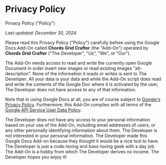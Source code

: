# Privacy Policy
Privacy Policy ("Policy")

_Last updated: December 30, 2024_

Please read this Privacy Policy ("Policy") carefully before using the Google Docs Add-On called **Chords Grid Crafter** (the "Add-On") operated by **Chords Grid Crafter** ("The Developer", "Us", "We", or "Our").

The Add-On needs access to read and write the currently open Google Document in order insert new images or read existing images "alt-description". None of the information it reads or writes is sent to The Developer. All your data is your data and while the Add-On script does read and write the contents of the Google Doc where it is activated by the user, The Developer does not have access to any of that information.

Note that in using Google Docs at all, you are of course subject to [Google's Privacy Policy](https://www.google.com/url?q=https://policies.google.com/privacy&sa=D&source=editors&ust=1614060557631000&usg=AOvVaw2-hLdtFwY3Gv5hwq29QkYt). Furthermore, this Add-On complies with all terms of the [Google API Service User Data Policy](https://developers.google.com/terms/api-services-user-data-policy).

The Developer does not have any access to your personal information based on your use of the Add-On, including email addresses of users, or any other personally identifying information about them. The Developer is not interested in your personal information. The Developer made this Google Docs Add-on because they thought it would be a nice tool to have. The Developer is just a code-loving and bass-loving geek with a day job. The Add-On is a hobby from which The Developer derives no income. The Developer hopes you enjoy it!
